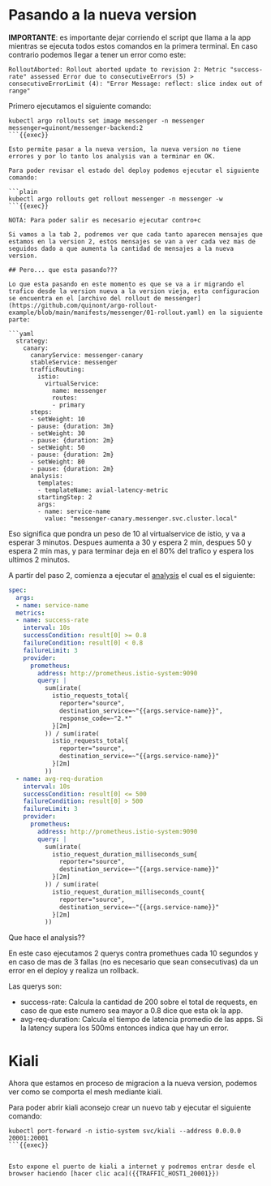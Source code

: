 # Pasando a la nueva version

**IMPORTANTE**: es importante dejar corriendo el script que llama a la app mientras se ejecuta todos estos comandos en la primera terminal.
En caso contrario podemos llegar a tener un error como este:
```
RolloutAborted: Rollout aborted update to revision 2: Metric "success-rate" assessed Error due to consecutiveErrors (5) > consecutiveErrorLimit (4): "Error Message: reflect: slice index out of range"
```

Primero ejecutamos el siguiente comando:

```plain
kubectl argo rollouts set image messenger -n messenger messenger=quinont/messenger-backend:2
```{{exec}}

Esto permite pasar a la nueva version, la nueva version no tiene errores y por lo tanto los analysis van a terminar en OK.

Para poder revisar el estado del deploy podemos ejecutar el siguiente comando:

```plain
kubectl argo rollouts get rollout messenger -n messenger -w
```{{exec}}

NOTA: Para poder salir es necesario ejecutar contro+c

Si vamos a la tab 2, podremos ver que cada tanto aparecen mensajes que estamos en la version 2, estos mensajes se van a ver cada vez mas de seguidos dado a que aumenta la cantidad de mensajes a la nueva version.

## Pero... que esta pasando???

Lo que esta pasando en este momento es que se va a ir migrando el trafico desde la version nueva a la version vieja, esta configuracion se encuentra en el [archivo del rollout de messenger](https://github.com/quinont/argo-rollout-example/blob/main/manifests/messenger/01-rollout.yaml) en la siguiente parte:

```yaml
  strategy:
    canary:
      canaryService: messenger-canary
      stableService: messenger
      trafficRouting:
        istio:
          virtualService:
            name: messenger
            routes:
            - primary
      steps:
      - setWeight: 10
      - pause: {duration: 3m}
      - setWeight: 30
      - pause: {duration: 2m}
      - setWeight: 50
      - pause: {duration: 2m}
      - setWeight: 80
      - pause: {duration: 2m}
      analysis:
        templates:
        - templateName: avial-latency-metric
        startingStep: 2
        args:
        - name: service-name
          value: "messenger-canary.messenger.svc.cluster.local"
```

Eso significa que pondra un peso de 10 al virtualservice de istio, y va a esperar 3 minutos. Despues aumenta a 30 y espera 2 min, despues 50 y espera 2 min mas, y para terminar deja en el 80% del trafico y espera los ultimos 2 minutos.

A partir del paso 2, comienza a ejecutar el [analysis](https://github.com/quinont/argo-rollout-example/blob/main/manifests/messenger/03-analysistemplate.yaml) el cual es el siguiente:

```yaml
spec:
  args:
  - name: service-name
  metrics:
  - name: success-rate
    interval: 10s
    successCondition: result[0] >= 0.8
    failureCondition: result[0] < 0.8
    failureLimit: 3
    provider:
      prometheus:
        address: http://prometheus.istio-system:9090
        query: |
          sum(irate(
            istio_requests_total{  
              reporter="source",
              destination_service=~"{{args.service-name}}",
              response_code=~"2.*"
            }[2m]
          )) / sum(irate(
            istio_requests_total{
              reporter="source",
              destination_service=~"{{args.service-name}}"
            }[2m]
          ))
  - name: avg-req-duration
    interval: 10s
    successCondition: result[0] <= 500
    failureCondition: result[0] > 500
    failureLimit: 3
    provider:
      prometheus:
        address: http://prometheus.istio-system:9090
        query: |
          sum(irate(
            istio_request_duration_milliseconds_sum{
              reporter="source",
              destination_service=~"{{args.service-name}}"
            }[2m]
          )) / sum(irate(
            istio_request_duration_milliseconds_count{
              reporter="source",
              destination_service=~"{{args.service-name}}"
            }[2m]
          ))
```

Que hace el analysis??

En este caso ejecutamos 2 querys contra promethues cada 10 segundos y en caso de mas de 3 fallas (no es necesario que sean consecutivas) da un error en el deploy y realiza un rollback.

Las querys son:
- success-rate: Calcula la cantidad de 200 sobre el total de requests, en caso de que este numero sea mayor a 0.8 dice que esta ok la app.
- avg-req-duration: Calcula el tiempo de latencia promedio de las apps. Si la latency supera los 500ms entonces indica que hay un error.


# Kiali

Ahora que estamos en proceso de migracion a la nueva version, podemos ver como se comporta el mesh mediante kiali.

Para poder abrir kiali aconsejo crear un nuevo tab y ejecutar el siguiente comando:

```plain
kubectl port-forward -n istio-system svc/kiali --address 0.0.0.0 20001:20001
```{{exec}}


Esto expone el puerto de kiali a internet y podremos entrar desde el browser haciendo [hacer clic aca]({{TRAFFIC_HOST1_20001}})
